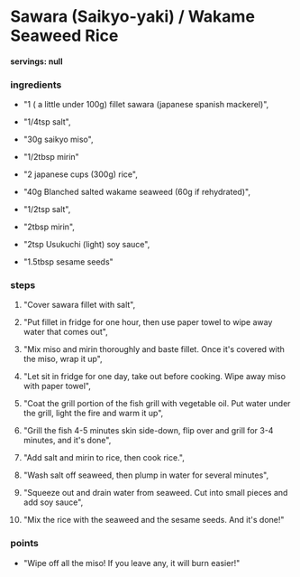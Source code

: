 # Sawara (Saikyo-yaki) / Wakame Seaweed Rice
#### servings: null
### ingredients
- "1 ( a little under 100g) fillet sawara (japanese spanish mackerel)",
- "1/4tsp salt",
- "30g saikyo miso",
- "1/2tbsp mirin"

- "2 japanese cups (300g) rice",
- "40g Blanched salted wakame seaweed (60g if rehydrated)",
- "1/2tsp salt",
- "2tbsp mirin",
- "2tsp Usukuchi (light) soy sauce",
- "1.5tbsp sesame seeds"
       
### steps
1. "Cover sawara fillet with salt",

2. "Put fillet in fridge for one hour, then use paper towel to wipe away water that comes out",

3. "Mix miso and mirin thoroughly and baste fillet. Once it's covered with the miso, wrap it up",

4. "Let sit in fridge for one day, take out before cooking. Wipe away miso with paper towel",

5. "Coat the grill portion of the fish grill with vegetable oil. Put water under the grill, light the fire and warm it up",

6. "Grill the fish 4-5 minutes skin side-down, flip over and grill for 3-4 minutes, and it's done",

7. "Add salt and mirin to rice, then cook rice.",

8. "Wash salt off seaweed, then plump in water for several minutes",

9. "Squeeze out and drain water from seaweed. Cut into small pieces and add soy sauce",

10. "Mix the rice with the seaweed and the sesame seeds. And it's done!"

### points
- "Wipe off all the miso! If you leave any, it will burn easier!"